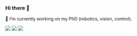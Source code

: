 ### Hi there 👋

<!--
**Remi-Tortue/Remi-Tortue** is a ✨ _special_ ✨ repository because its `README.md` (this file) appears on your GitHub profile.

Here are some ideas to get you started:

- 🔭 I’m currently working on ...
- 🌱 I’m currently learning ...
- 👯 I’m looking to collaborate on ...
- 🤔 I’m looking for help with ...
- 💬 Ask me about ...
- 📫 How to reach me: ...
- 😄 Pronouns: ...
- ⚡ Fun fact: ...
-->
🔭 I’m currently working on my PhD (robotics, vision, control).

![](http://github-profile-summary-cards.vercel.app/api/cards/profile-details?username=remi-tortue&theme=solarized_dark)
![](http://github-profile-summary-cards.vercel.app/api/cards/stats?username=remi-tortue&theme=solarized_dark) 
![](http://github-profile-summary-cards.vercel.app/api/cards/productive-time?username=remi-tortue&theme=solarized_dark&utcOffset=8)
